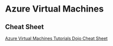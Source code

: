 # Azure Virtual Machines

## Cheat Sheet

[Azure Virtual Machines Tutorials Dojo Cheat Sheet](https://tutorialsdojo.com/azure-virtual-machines/)
